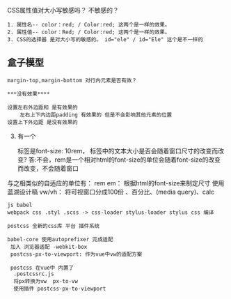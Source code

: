 CSS属性值对大小写敏感吗？
    不敏感的？

    1. 属性名-- color：red; / Color:red; 这两个是一样的效果。
    2. 属性值-- color：Red; / Color:red; 这两个是一样的效果。
    3. CSS的选择器 是对大小写的敏感的。 id="ele" / id="Ele" 这个是不一样的

## 盒子模型
    margin-top,margin-bottom 对行内元素是否有效？

    ***没有效果****

    设置左右外边距和 是有效果的 
        左右上下内边距padding 有效果的 但是不会影响其他元素的位置
    设置上下外边距 是没有效果的 
    
3. 有一个<P>标签是font-size: 10rem， 标签中的文本大小是否会随着窗口尺寸的改变而改变?
答:不会，rem是一个相对html的font-size的单位会随着font-size的改变而改变，不会随着窗口

与之相类似的自适应的单位有：
    rem em：
        根据html的font-size来制定尺寸
            使用蓝湖设计稿 
    vw/vh：
     将可视窗口分成100份 
    、百分比、(media query)、calc

    js babel 
    webpack css .styl .scss -> css-loader stylus-loader stylus css 编译

    postcss 全新的css库 平台 插件系统

    babel-core 使用autoprefixer 完成适配
     加入 浏览器适配 -webkit-box
     postcss-px-to-viewport: 作为vue中vw的适配方案

     postcss 在vue中 内置了
      .postcssrc.js
      将px转换为vw  px-to-vw
      使用插件 postcss-px-to-viewport
 

